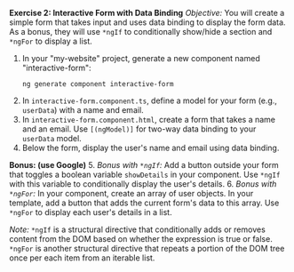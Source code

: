 **Exercise 2: Interactive Form with Data Binding**
*Objective:* You will create a simple form that takes input and uses data binding to display the form data. As a bonus, they will use `*ngIf` to conditionally show/hide a section and `*ngFor` to display a list.

1. In your "my-website" project, generate a new component named "interactive-form":
   ```
   ng generate component interactive-form
   ```
2. In `interactive-form.component.ts`, define a model for your form (e.g., `userData`) with a name and email.
3. In `interactive-form.component.html`, create a form that takes a name and an email. Use `[(ngModel)]` for two-way data binding to your `userData` model.
4. Below the form, display the user's name and email using data binding.

**Bonus: (use Google)**
5. *Bonus with `*ngIf`:* Add a button outside your form that toggles a boolean variable `showDetails` in your component. Use `*ngIf` with this variable to conditionally display the user's details.
6. *Bonus with `*ngFor`:* In your component, create an array of user objects. In your template, add a button that adds the current form's data to this array. Use `*ngFor` to display each user's details in a list.

*Note:* `*ngIf` is a structural directive that conditionally adds or removes content from the DOM based on whether the expression is true or false. `*ngFor` is another structural directive that repeats a portion of the DOM tree once per each item from an iterable list.
